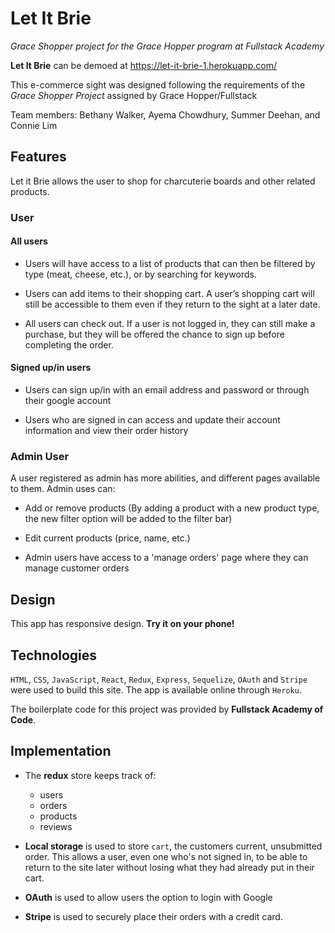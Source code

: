 # Let It Brie 

_Grace Shopper project for the Grace Hopper program at Fullstack Academy_ 

**Let It Brie** can be demoed at https://let-it-brie-1.herokuapp.com/ 

This e-commerce sight was designed following the requirements of the _Grace Shopper Project_ assigned by Grace Hopper/Fullstack 

Team members: Bethany Walker, Ayema Chowdhury, Summer Deehan, and Connie Lim 

## Features 

Let it Brie allows the user to shop for charcuterie boards and other related products. 

### User ### 

#### All users #### 

* Users will have access to a list of products that can then be filtered by type (meat, cheese, etc.), or by searching for keywords.  

* Users can add items to their shopping cart. A user’s shopping cart will still be accessible to them even if they return to the sight at a later date. 

* All users can check out. If a user is not logged in, they can still make a purchase, but they will be offered the chance to sign up before completing the order.  

#### Signed up/in users #### 

* Users can sign up/in with an email address and password or through their google account 

* Users who are signed in can access and update their account information and view their order history 

### Admin User ### 

A user registered as admin has more abilities, and different pages available to them. Admin uses can: 

  * Add or remove products (By adding a product with a new product type, the new filter option will be added to the filter bar) 

  * Edit current products (price, name, etc.) 

  * Admin users have access to a 'manage orders' page where they can manage customer orders 

## Design 

This app has responsive design. **Try it on your phone!**

## Technologies 

`HTML`, `CSS`, `JavaScript`, `React`, `Redux`, `Express`, `Sequelize`, `OAuth` and `Stripe` were used to build this site. The app is available online through `Heroku`. 

The boilerplate code for this project was provided by **Fullstack Academy of Code**. 

## Implementation 

* The **redux** store keeps track of: 
  * users 
  * orders 
  * products  
  * reviews 

* **Local storage** is used to store `cart`, the customers current, unsubmitted order. This allows a user, even one who's not signed in, to be able to return to the site later without losing what they had already put in their cart. 

* **OAuth** is used to allow users the option to login with Google 

* **Stripe** is used to securely place their orders with a credit card. 

 
